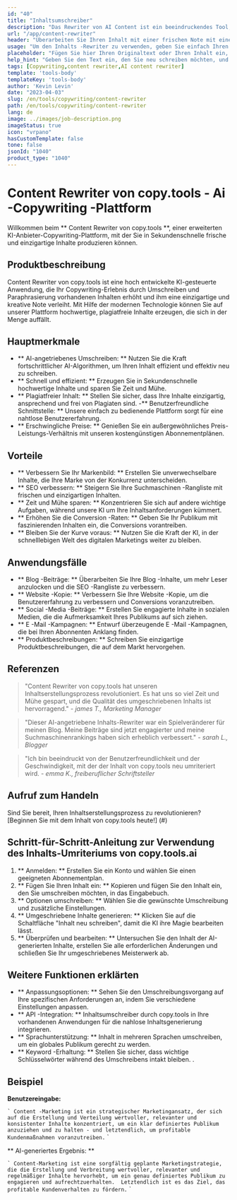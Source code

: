 ```yaml
---
id: "40"
title: "Inhaltsumschreiber"
description: "Das Rewriter von AI Content ist ein beeindruckendes Tool, das erweiterte KI -Algorithmen verwendet, um Ihren Eingabetxt automatisch neu zu schreiben und neu zu formulieren, wodurch er einzigartig, ansprechend und ansprechender ist.  Dieses Tool ist ideal für Blogger, Texter und Inhaltsersteller, die ihre Inhaltsqualität verbessern und Probleme mit Plagiaten vermeiden möchten."
url: "/app/content-rewriter"
header: "Überarbeiten Sie Ihren Inhalt mit einer frischen Note mit einem Umschreiben von KI-angetrieben."
usage: "Um den Inhalts -Rewriter zu verwenden, geben Sie einfach Ihren Text ein, den Sie neu schreiben möchten.  Dieses Tool generiert dann eine einzigartige, gut strukturierte und ansprechende Version Ihres ursprünglichen Inhalts, wodurch der Kontext und die wichtigsten Ideen aufrechterhalten werden."
placeholder: "Fügen Sie hier Ihren Originaltext oder Ihren Inhalt ein, und unsere Modelle schreiben ihn neu, um eine einzigartige, ansprechende und ansprechende Version zu erstellen."
help_hint: "Geben Sie den Text ein, den Sie neu schreiben möchten, und wir werden eine neue, eindeutige Version generieren und gleichzeitig die ursprüngliche Bedeutung und den Kontext erhalten.  Ideal zur Verbesserung der Inhaltsqualität und zur Vermeidung von Plagiatenproblemen."
tags: [Copywriting,content rewriter,AI content rewriter]
template: 'tools-body'
templateKey: 'tools-body'
author: 'Kevin Levin'
date: "2023-04-03"
slug: /en/tools/copywriting/content-rewriter
path: /en/tools/copywriting/content-rewriter
lang: de
image: ../images/job-description.png
imageStatus: true
icon: "vrpano"
hasCustomTemplate: false
tone: false
jsonId: "1040"
product_type: "1040"
---
```

# Content Rewriter von copy.tools - Ai -Copywriting -Plattform

Willkommen beim ** Content Rewriter von copy.tools **, einer erweiterten KI-Anbieter-Copywriting-Plattform, mit der Sie in Sekundenschnelle frische und einzigartige Inhalte produzieren können.

## Produktbeschreibung

Content Rewriter von copy.tools ist eine hoch entwickelte KI-gesteuerte Anwendung, die Ihr Copywriting-Erlebnis durch Umschreiben und Paraphrasierung vorhandenen Inhalten erhöht und ihm eine einzigartige und kreative Note verleiht.  Mit Hilfe der modernen Technologie können Sie auf unserer Plattform hochwertige, plagiatfreie Inhalte erzeugen, die sich in der Menge auffällt.

## Hauptmerkmale

- ** AI-angetriebenes Umschreiben: ** Nutzen Sie die Kraft fortschrittlicher AI-Algorithmen, um Ihren Inhalt effizient und effektiv neu zu schreiben.
 - ** Schnell und effizient: ** Erzeugen Sie in Sekundenschnelle hochwertige Inhalte und sparen Sie Zeit und Mühe.
 - ** Plagiatfreier Inhalt: ** Stellen Sie sicher, dass Ihre Inhalte einzigartig, ansprechend und frei von Plagiaten sind.
 -** Benutzerfreundliche Schnittstelle: ** Unsere einfach zu bedienende Plattform sorgt für eine nahtlose Benutzererfahrung.
 - ** Erschwingliche Preise: ** Genießen Sie ein außergewöhnliches Preis-Leistungs-Verhältnis mit unseren kostengünstigen Abonnementplänen.

## Vorteile

- ** Verbessern Sie Ihr Markenbild: ** Erstellen Sie unverwechselbare Inhalte, die Ihre Marke von der Konkurrenz unterscheiden.
 - ** SEO verbessern: ** Steigern Sie Ihre Suchmaschinen -Rangliste mit frischen und einzigartigen Inhalten.
 - ** Zeit und Mühe sparen: ** Konzentrieren Sie sich auf andere wichtige Aufgaben, während unsere KI um Ihre Inhaltsanforderungen kümmert.
 - ** Erhöhen Sie die Conversion -Raten: ** Geben Sie Ihr Publikum mit faszinierenden Inhalten ein, die Conversions vorantreiben.
 - ** Bleiben Sie der Kurve voraus: ** Nutzen Sie die Kraft der KI, in der schnelllebigen Welt des digitalen Marketings weiter zu bleiben.

## Anwendungsfälle

- ** Blog -Beiträge: ** Überarbeiten Sie Ihre Blog -Inhalte, um mehr Leser anzulocken und die SEO -Rangliste zu verbessern.
 - ** Website -Kopie: ** Verbessern Sie Ihre Website -Kopie, um die Benutzererfahrung zu verbessern und Conversions voranzutreiben.
 - ** Social -Media -Beiträge: ** Erstellen Sie engagierte Inhalte in sozialen Medien, die die Aufmerksamkeit Ihres Publikums auf sich ziehen.
 - ** E -Mail -Kampagnen: ** Entwurf überzeugende E -Mail -Kampagnen, die bei Ihren Abonnenten Anklang finden.
 - ** Produktbeschreibungen: ** Schreiben Sie einzigartige Produktbeschreibungen, die auf dem Markt hervorgehen.

## Referenzen

> "Content Rewriter von copy.tools hat unseren Inhaltserstellungsprozess revolutioniert. Es hat uns so viel Zeit und Mühe gespart, und die Qualität des umgeschriebenen Inhalts ist hervorragend."  - _james T., Marketing Manager_

> "Dieser AI-angetriebene Inhalts-Rewriter war ein Spielveränderer für meinen Blog. Meine Beiträge sind jetzt engagierter und meine Suchmaschinenrankings haben sich erheblich verbessert."  - _sarah L., Blogger_

> "Ich bin beeindruckt von der Benutzerfreundlichkeit und der Geschwindigkeit, mit der der Inhalt von copy.tools neu umriteriert wird.  - _emma K., freiberuflicher Schriftsteller_

## Aufruf zum Handeln

Sind Sie bereit, Ihren Inhaltserstellungsprozess zu revolutionieren?  [Beginnen Sie mit dem Inhalt von copy.tools heute!] (#)

## Schritt-für-Schritt-Anleitung zur Verwendung des Inhalts-Umriteriums von copy.tools.ai

1. ** Anmelden: ** Erstellen Sie ein Konto und wählen Sie einen geeigneten Abonnementplan.
 2. ** Fügen Sie Ihren Inhalt ein: ** Kopieren und fügen Sie den Inhalt ein, den Sie umschreiben möchten, in das Eingabebuch.
 3. ** Optionen umschreiben: ** Wählen Sie die gewünschte Umschreibung und zusätzliche Einstellungen.
 4. ** Umgeschriebene Inhalte generieren: ** Klicken Sie auf die Schaltfläche "Inhalt neu schreiben", damit die KI ihre Magie bearbeiten lässt.
 5. ** Überprüfen und bearbeiten: ** Untersuchen Sie den Inhalt der AI-generierten Inhalte, erstellen Sie alle erforderlichen Änderungen und schließen Sie Ihr umgeschriebenes Meisterwerk ab.

## Weitere Funktionen erklärten

- ** Anpassungsoptionen: ** Sehen Sie den Umschreibungsvorgang auf Ihre spezifischen Anforderungen an, indem Sie verschiedene Einstellungen anpassen.
 - ** API -Integration: ** Inhaltsumschreiber durch copy.tools in Ihre vorhandenen Anwendungen für die nahlose Inhaltsgenerierung integrieren.
 - ** Sprachunterstützung: ** Inhalt in mehreren Sprachen umschreiben, um ein globales Publikum gerecht zu werden.
 - ** Keyword -Erhaltung: ** Stellen Sie sicher, dass wichtige Schlüsselwörter während des Umschreibens intakt bleiben.
 .

## Beispiel

**Benutzereingabe:**

`` `
 Content -Marketing ist ein strategischer Marketingansatz, der sich auf die Erstellung und Verteilung wertvoller, relevanter und konsistenter Inhalte konzentriert, um ein klar definiertes Publikum anzuziehen und zu halten - und letztendlich, um profitable Kundenmaßnahmen voranzutreiben.
 `` `

** AI-generiertes Ergebnis: **

`` `
 Content-Marketing ist eine sorgfältig geplante Marketingstrategie, die die Erstellung und Verbreitung wertvoller, relevanter und regelmäßiger Inhalte hervorhebt, um ein genau definiertes Publikum zu engagieren und aufrechtzuerhalten.  Letztendlich ist es das Ziel, das profitable Kundenverhalten zu fördern.
 `` `

